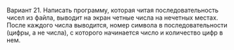 Вариант 21. Написать программу, которая читая последовательность чисел из файла, выводит на экран четные числа на нечетных местах. После каждого числа выводится, номер символа в последовательности (цифры, а не числа), с которого начинается число и количество цифр в нем.
